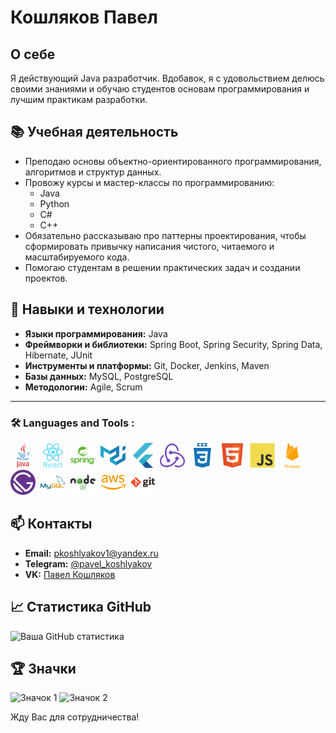 # Кошляков Павел

## О себе
Я действующий Java разработчик. Вдобавок, я с удовольствием делюсь своими знаниями и обучаю студентов основам программирования и лучшим практикам разработки.

## 📚 Учебная деятельность
- Преподаю основы объектно-ориентированного программирования, алгоритмов и структур данных.
- Провожу курсы и мастер-классы по программированию:
  * Java
  * Python
  * C#
  * C++ 
- Обязательно рассказываю про паттерны проектирования, чтобы сформировать привычку написания чистого, читаемого и масштабируемого кода.
- Помогаю студентам в решении практических задач и создании проектов.

## 🔧 Навыки и технологии
- **Языки программирования:** Java
- **Фреймворки и библиотеки:** Spring Boot, Spring Security, Spring Data, Hibernate, JUnit
- **Инструменты и платформы:** Git, Docker, Jenkins, Maven
- **Базы данных:** MySQL, PostgreSQL
- **Методологии:** Agile, Scrum

---

### :hammer_and_wrench: Languages and Tools :
<div>
  <img src="https://github.com/devicons/devicon/blob/master/icons/java/java-original-wordmark.svg" title="Java" alt="Java" width="40" height="40"/>&nbsp;
  <img src="https://github.com/devicons/devicon/blob/master/icons/react/react-original-wordmark.svg" title="React" alt="React" width="40" height="40"/>&nbsp;
  <img src="https://github.com/devicons/devicon/blob/master/icons/spring/spring-original-wordmark.svg" title="Spring" alt="Spring" width="40" height="40"/>&nbsp;
  <img src="https://github.com/devicons/devicon/blob/master/icons/materialui/materialui-original.svg" title="Material UI" alt="Material UI" width="40" height="40"/>&nbsp;
  <img src="https://github.com/devicons/devicon/blob/master/icons/flutter/flutter-original.svg" title="Flutter" alt="Flutter" width="40" height="40"/>&nbsp;
  <img src="https://github.com/devicons/devicon/blob/master/icons/redux/redux-original.svg" title="Redux" alt="Redux " width="40" height="40"/>&nbsp;
  <img src="https://github.com/devicons/devicon/blob/master/icons/css3/css3-plain-wordmark.svg"  title="CSS3" alt="CSS" width="40" height="40"/>&nbsp;
  <img src="https://github.com/devicons/devicon/blob/master/icons/html5/html5-original.svg" title="HTML5" alt="HTML" width="40" height="40"/>&nbsp;
  <img src="https://github.com/devicons/devicon/blob/master/icons/javascript/javascript-original.svg" title="JavaScript" alt="JavaScript" width="40" height="40"/>&nbsp;
  <img src="https://github.com/devicons/devicon/blob/master/icons/firebase/firebase-plain-wordmark.svg" title="Firebase" alt="Firebase" width="40" height="40"/>&nbsp;
  <img src="https://github.com/devicons/devicon/blob/master/icons/gatsby/gatsby-original.svg" title="Gatsby"  alt="Gatsby" width="40" height="40"/>&nbsp;
  <img src="https://github.com/devicons/devicon/blob/master/icons/mysql/mysql-original-wordmark.svg" title="MySQL"  alt="MySQL" width="40" height="40"/>&nbsp;
  <img src="https://github.com/devicons/devicon/blob/master/icons/nodejs/nodejs-original-wordmark.svg" title="NodeJS" alt="NodeJS" width="40" height="40"/>&nbsp;
  <img src="https://github.com/devicons/devicon/blob/master/icons/amazonwebservices/amazonwebservices-plain-wordmark.svg" title="AWS" alt="AWS" width="40" height="40"/>&nbsp;
  <img src="https://github.com/devicons/devicon/blob/master/icons/git/git-original-wordmark.svg" title="Git" **alt="Git" width="40" height="40"/>
</div>

## 📫 Контакты
- **Email:** [pkoshlyakov1@yandex.ru](pkoshlyakov1@yandex.ru)
- **Telegram:** [@pavel_koshlyakov](https://t.me/pavel_koshlyakov)
- **VK:** [Павел Кошляков](https://vk.com/id26570028)

## 📈 Статистика GitHub
![Ваша GitHub статистика](https://github-readme-stats.vercel.app/api?username=ВашGitHubЮзернейм&show_icons=true&theme=radical)

## 🏆 Значки
![Значок 1](https://img.shields.io/badge/Java-Expert-green)
![Значок 2](https://img.shields.io/badge/Teacher-Experienced-blue)

Жду Вас для сотрудничества!
<!--
**PavelKoshlyakov/PavelKoshlyakov** is a ✨ _special_ ✨ repository because its `README.md` (this file) appears on your GitHub profile.

Here are some ideas to get you started:

- 🔭 I’m currently working on ...
- 🌱 I’m currently learning ...
- 👯 I’m looking to collaborate on ...
- 🤔 I’m looking for help with ...
- 💬 Ask me about ...
- 📫 How to reach me: ...
- 😄 Pronouns: ...
- ⚡ Fun fact: ...
-->
